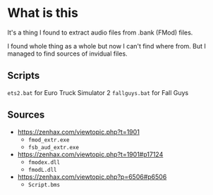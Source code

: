 # What is this

It's a thing I found to extract audio files from .bank (FMod) files.

I found whole thing as a whole but now I can't find where from.
But I managed to find sources of invidual files.

## Scripts

`ets2.bat` for Euro Truck Simulator 2
`fallguys.bat` for Fall Guys

## Sources

 - https://zenhax.com/viewtopic.php?t=1901
	 - `fmod_extr.exe`
	 - `fsb_aud_extr.exe`
 - https://zenhax.com/viewtopic.php?t=1901#p17124
	 - `fmodex.dll`
	 - `fmodL.dll`
 - https://zenhax.com/viewtopic.php?p=6506#p6506
	 - `Script.bms`

